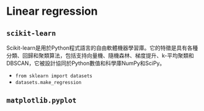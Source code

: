 # Linear regression

## `scikit-learn`

Scikit-learn是用於Python程式語言的自由軟體機器學習庫。它的特徵是具有各種分類、回歸和聚類算法，包括支持向量機、隨機森林、梯度提升、k-平均聚類和DBSCAN，它被設計協同於Python數值和科學庫NumPy和SciPy。

+ `from sklearn import datasets`
+ `datasets.make_regression`

## `matplotlib.pyplot`
